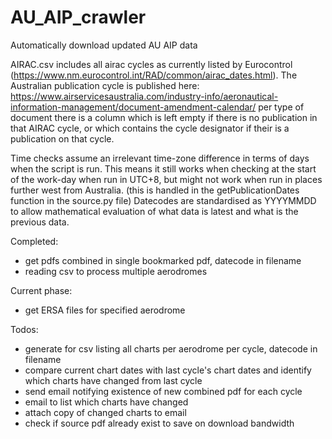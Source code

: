 # AU_AIP_crawler
 Automatically download updated AU AIP data

AIRAC.csv includes all airac cycles as currently listed by Eurocontrol (https://www.nm.eurocontrol.int/RAD/common/airac_dates.html). The Australian publication cycle is published here: https://www.airservicesaustralia.com/industry-info/aeronautical-information-management/document-amendment-calendar/ per type of document there is a column which is left empty if there is no publication in that AIRAC cycle, or which contains the cycle designator if their is a publication on that cycle.

Time checks assume an irrelevant time-zone difference in terms of days when the script is run. This means it still works when checking at the start of the work-day when run in UTC+8, but might not work when run in places further west from Australia. (this is handled in the getPublicationDates function in the source.py file)
Datecodes are standardised as YYYYMMDD to allow mathematical evaluation of what data is latest and what is the previous data.

Completed:
- get pdfs combined in single bookmarked pdf, datecode in filename
- reading csv to process multiple aerodromes

Current phase:
- get ERSA files for specified aerodrome

Todos:
- generate for csv listing all charts per aerodrome per cycle, datecode in filename
- compare current chart dates with last cycle's chart dates and identify which charts have changed from last cycle
- send email notifying existence of new combined pdf for each cycle
- email to list which charts have changed
- attach copy of changed charts to email
- check if source pdf already exist to save on download bandwidth
